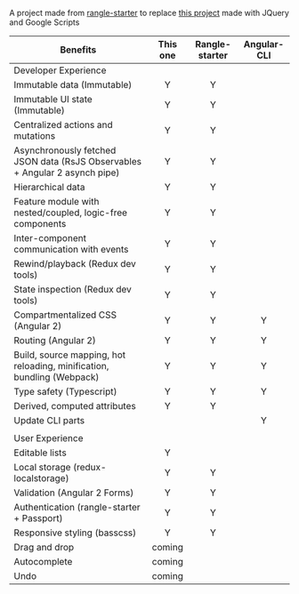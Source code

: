 A project made from [rangle-starter](https://www.npmjs.com/package/rangle-starter) 
to replace [this project](http://www.bernierebuttals.org) made with JQuery and Google Scripts



| Benefits                                                                       | This one       |    Rangle-starter  |  Angular-CLI
| ------------------------------------------------------------------------------ |:-------------: |:-----------------: | :------------:|
| Developer Experience                                                           |                |                    |               |
| Immutable data (Immutable)                                                     |    Y           |          Y         |               |
| Immutable UI state (Immutable)                                                 |    Y           |          Y         |               |
| Centralized actions and mutations                                              |    Y           |          Y         |               |
| Asynchronously fetched JSON data (RsJS Observables + Angular 2 asynch pipe)    |    Y           |          Y         |               |
| Hierarchical data                                                              |    Y           |          Y         |               |
| Feature module with nested/coupled, logic-free components                      |    Y           |          Y         |               |
| Inter-component communication with events                                      |    Y           |          Y         |               |
| Rewind/playback (Redux dev tools)                                              |    Y           |          Y         |               |
| State inspection (Redux dev tools)                                             |    Y           |          Y         |               |
| Compartmentalized CSS (Angular 2)                                              |    Y           |          Y         |       Y       |
| Routing (Angular 2)                                                            |    Y           |          Y         |       Y       |
| Build, source mapping, hot reloading, minification, bundling (Webpack)         |    Y           |          Y         |       Y       |
| Type safety (Typescript)                                                       |    Y           |          Y         |       Y       |
| Derived, computed attributes                                                   |    Y           |          Y         |               |
| Update CLI parts                                                               |                |                    |       Y       |
|                                                                                |                |                    |               |
| User Experience                                                                |                |                    |               |
| Editable lists                                                                 |    Y           |                    |               |
| Local storage (redux-localstorage)                                             |    Y           |          Y         |               |
| Validation (Angular 2 Forms)                                                   |    Y           |          Y         |               |
| Authentication (rangle-starter + Passport)                                     |    Y           |          Y         |               |
| Responsive styling (basscss)                                                   |    Y           |          Y         |               |
| Drag and drop                                                                  |    coming      |                    |               |
| Autocomplete                                                                   |    coming      |                    |               |
| Undo                                                                           |    coming      |                    |               |       